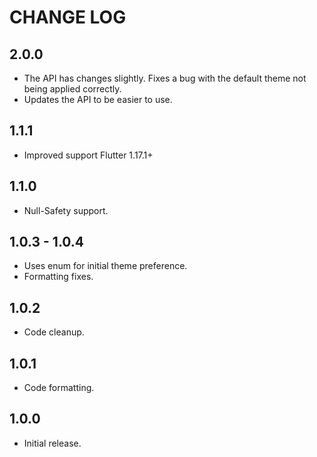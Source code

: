 # CHANGE LOG

## 2.0.0
* The API has changes slightly. Fixes a bug with the default theme not being applied correctly.
* Updates the API to be easier to use.

## 1.1.1
* Improved support Flutter 1.17.1+

## 1.1.0
* Null-Safety support.

## 1.0.3 - 1.0.4
* Uses enum for initial theme preference.
* Formatting fixes.

## 1.0.2
* Code cleanup.

## 1.0.1
* Code formatting.

## 1.0.0
* Initial release.
